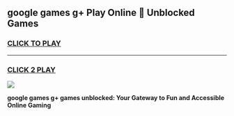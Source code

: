 
## google games g+ Play Online 👋 Unblocked Games
<h3>
<a href="https://premium.freeplayer.one?title=google_games_g+&ref=19F">CLICK TO PLAY</a></h3>
<hr>

<h3>
<a href="https://premium.freeplayer.one?title=google_games_g+&ref=19F">CLICK 2 PLAY</a>
  
</h3>

<a href="https://premium.freeplayer.one?title=google_games_g+&ref=19F"><img src="https://clearcache.store/games.png"></a>


**google games g+ games unblocked: Your Gateway to Fun and Accessible Online Gaming**
